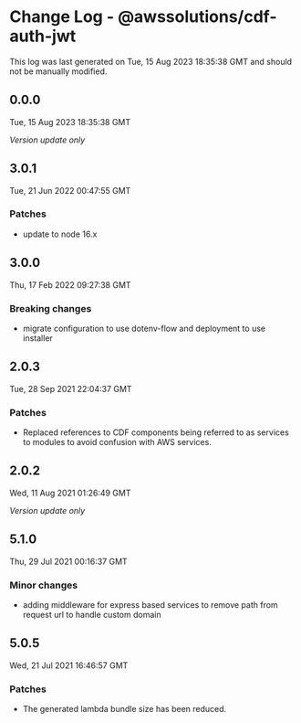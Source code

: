 # Change Log - @awssolutions/cdf-auth-jwt

This log was last generated on Tue, 15 Aug 2023 18:35:38 GMT and should not be manually modified.

## 0.0.0
Tue, 15 Aug 2023 18:35:38 GMT

_Version update only_

## 3.0.1
Tue, 21 Jun 2022 00:47:55 GMT

### Patches

- update to node 16.x

## 3.0.0
Thu, 17 Feb 2022 09:27:38 GMT

### Breaking changes

- migrate configuration to use dotenv-flow and deployment to use installer

## 2.0.3
Tue, 28 Sep 2021 22:04:37 GMT

### Patches

- Replaced references to CDF components being referred to as services to modules to avoid confusion with AWS services.

## 2.0.2
Wed, 11 Aug 2021 01:26:49 GMT

_Version update only_

## 5.1.0
Thu, 29 Jul 2021 00:16:37 GMT

### Minor changes

- adding middleware for express based services to remove path from request url to handle custom domain

## 5.0.5
Wed, 21 Jul 2021 16:46:57 GMT

### Patches

- The generated lambda bundle size has been reduced.

